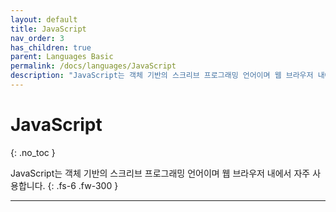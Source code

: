```yaml
---
layout: default
title: JavaScript
nav_order: 3
has_children: true
parent: Languages Basic
permalink: /docs/languages/JavaScript
description: "JavaScript는 객체 기반의 스크리브 프로그래밍 언어이며 웹 브라우저 내에서 자주 사용합니다."
---
```


# JavaScript
{: .no_toc }


JavaScript는 객체 기반의 스크리브 프로그래밍 언어이며 웹 브라우저 내에서 자주 사용합니다.
{: .fs-6 .fw-300 }

---